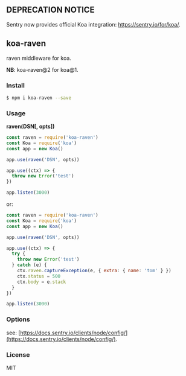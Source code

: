 ## DEPRECATION NOTICE

Sentry now provides official Koa integration: <https://sentry.io/for/koa/>.

## koa-raven

raven middleware for koa.

**NB**: koa-raven@2 for koa@1.

### Install

```sh
$ npm i koa-raven --save
```

### Usage

**raven(DSN[, opts])**

```js
const raven = require('koa-raven')
const Koa = require('koa')
const app = new Koa()

app.use(raven('DSN', opts))

app.use((ctx) => {
  throw new Error('test')
})

app.listen(3000)
```

or:

```js
const raven = require('koa-raven')
const Koa = require('koa')
const app = new Koa()

app.use(raven('DSN', opts))

app.use((ctx) => {
  try {
    throw new Error('test')
  } catch (e) {
    ctx.raven.captureException(e, { extra: { name: 'tom' } })
    ctx.status = 500
    ctx.body = e.stack
  }
})

app.listen(3000)
```

### Options

see: [https://docs.sentry.io/clients/node/config/](https://docs.sentry.io/clients/node/config/).

### License

MIT

